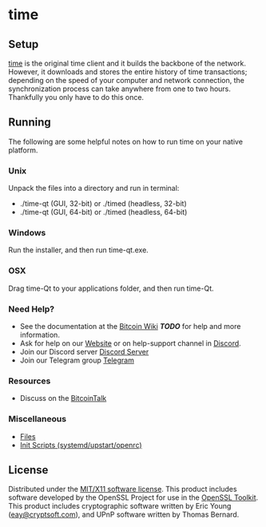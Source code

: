 time
=====================

Setup
---------------------
[time](https://www.timeproject.org/time-wallets/) is the original time client and it builds the backbone of the network. However, it downloads and stores the entire history of time transactions; depending on the speed of your computer and network connection, the synchronization process can take anywhere from one to two hours. Thankfully you only have to do this once.

Running
---------------------
The following are some helpful notes on how to run time on your native platform.

### Unix

Unpack the files into a directory and run in terminal:

- ./time-qt (GUI, 32-bit) or ./timed (headless, 32-bit)
- ./time-qt (GUI, 64-bit) or ./timed (headless, 64-bit)

### Windows

Run the installer, and then run time-qt.exe.

### OSX

Drag time-Qt to your applications folder, and then run time-Qt.

### Need Help?

* See the documentation at the [Bitcoin Wiki](https://en.bitcoin.it/wiki/Main_Page) ***TODO***
for help and more information.
* Ask for help on our [Website](https://www.timeproject.org/help-support/) or on help-support channel in [Discord](http://discordapp.com/invite/B8F7Jdv).
* Join our Discord server [Discord Server](http://discordapp.com/invite/B8F7Jdv)
* Join our Telegram group [Telegram](http://t.me/timecoin )

### Resources

* Discuss on the [BitcoinTalk](https://bitcointalk.org/index.php?topic=1848351.0)

### Miscellaneous

- [Files](files.md)
- [Init Scripts (systemd/upstart/openrc)](init.md)

License
---------------------
Distributed under the [MIT/X11 software license](http://www.opensource.org/licenses/mit-license.php).
This product includes software developed by the OpenSSL Project for use in the [OpenSSL Toolkit](https://www.openssl.org/). This product includes
cryptographic software written by Eric Young ([eay@cryptsoft.com](mailto:eay@cryptsoft.com)), and UPnP software written by Thomas Bernard.
